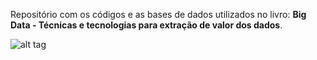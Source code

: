 Repositório com os códigos e as bases de dados utilizados no livro: **Big Data - Técnicas e tecnologias para extração de valor dos dados**.

![alt tag](https://cdn.shopify.com/s/files/1/0155/7645/products/4MRnPs-gpoIYhwqavVoX2Mc64HktcIqFtQOyX8x0yDo_large.jpg?v=1480680976)
